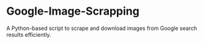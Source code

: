 # Google-Image-Scrapping
A Python-based script to scrape and download images from Google search results efficiently.
